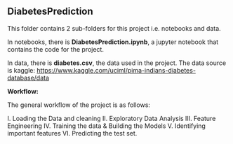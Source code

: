 ## DiabetesPrediction
This folder contains 2 sub-folders for this project i.e. notebooks and data.

In notebooks, there is __DiabetesPrediction.ipynb__, a jupyter notebook that contains the code for the project.

In data, there is __diabetes.csv__, the data used in the project. The data source is kaggle: https://www.kaggle.com/uciml/pima-indians-diabetes-database/data

__Workflow:__

The general workflow of the project is as follows:

I. Loading the Data and cleaning
II. Exploratory Data Analysis
III. Feature Engineering
IV. Training the data & Building the Models
V. Identifying important features
VI. Predicting the test set.
